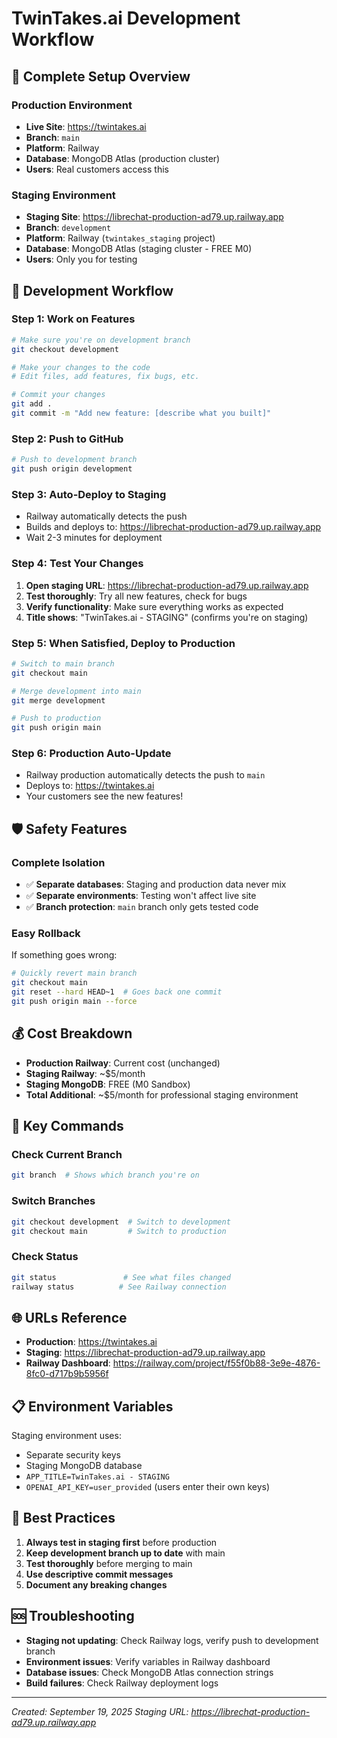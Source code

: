 # TwinTakes.ai Development Workflow

## 🎯 **Complete Setup Overview**

### **Production Environment**
- **Live Site**: https://twintakes.ai
- **Branch**: `main`
- **Platform**: Railway
- **Database**: MongoDB Atlas (production cluster)
- **Users**: Real customers access this

### **Staging Environment** 
- **Staging Site**: https://librechat-production-ad79.up.railway.app
- **Branch**: `development` 
- **Platform**: Railway (`twintakes_staging` project)
- **Database**: MongoDB Atlas (staging cluster - FREE M0)
- **Users**: Only you for testing

## 🚀 **Development Workflow**

### **Step 1: Work on Features**
```bash
# Make sure you're on development branch
git checkout development

# Make your changes to the code
# Edit files, add features, fix bugs, etc.

# Commit your changes
git add .
git commit -m "Add new feature: [describe what you built]"
```

### **Step 2: Push to GitHub**
```bash
# Push to development branch
git push origin development
```

### **Step 3: Auto-Deploy to Staging**
- Railway automatically detects the push
- Builds and deploys to: https://librechat-production-ad79.up.railway.app
- Wait 2-3 minutes for deployment

### **Step 4: Test Your Changes**
1. **Open staging URL**: https://librechat-production-ad79.up.railway.app
2. **Test thoroughly**: Try all new features, check for bugs
3. **Verify functionality**: Make sure everything works as expected
4. **Title shows**: "TwinTakes.ai - STAGING" (confirms you're on staging)

### **Step 5: When Satisfied, Deploy to Production**
```bash
# Switch to main branch
git checkout main

# Merge development into main
git merge development

# Push to production
git push origin main
```

### **Step 6: Production Auto-Update**
- Railway production automatically detects the push to `main`
- Deploys to: https://twintakes.ai
- Your customers see the new features!

## 🛡️ **Safety Features**

### **Complete Isolation**
- ✅ **Separate databases**: Staging and production data never mix
- ✅ **Separate environments**: Testing won't affect live site
- ✅ **Branch protection**: `main` branch only gets tested code

### **Easy Rollback**
If something goes wrong:
```bash
# Quickly revert main branch
git checkout main
git reset --hard HEAD~1  # Goes back one commit
git push origin main --force
```

## 💰 **Cost Breakdown**
- **Production Railway**: Current cost (unchanged)
- **Staging Railway**: ~$5/month
- **Staging MongoDB**: FREE (M0 Sandbox)
- **Total Additional**: ~$5/month for professional staging environment

## 🔧 **Key Commands**

### **Check Current Branch**
```bash
git branch  # Shows which branch you're on
```

### **Switch Branches**
```bash
git checkout development  # Switch to development
git checkout main         # Switch to production
```

### **Check Status**
```bash
git status               # See what files changed
railway status          # See Railway connection
```

## 🌐 **URLs Reference**
- **Production**: https://twintakes.ai
- **Staging**: https://librechat-production-ad79.up.railway.app
- **Railway Dashboard**: https://railway.com/project/f55f0b88-3e9e-4876-8fc0-d717b9b5956f

## 📋 **Environment Variables**
Staging environment uses:
- Separate security keys
- Staging MongoDB database
- `APP_TITLE=TwinTakes.ai - STAGING`
- `OPENAI_API_KEY=user_provided` (users enter their own keys)

## 🎯 **Best Practices**
1. **Always test in staging first** before production
2. **Keep development branch up to date** with main
3. **Test thoroughly** before merging to main
4. **Use descriptive commit messages**
5. **Document any breaking changes**

## 🆘 **Troubleshooting**
- **Staging not updating**: Check Railway logs, verify push to development branch
- **Environment issues**: Verify variables in Railway dashboard
- **Database issues**: Check MongoDB Atlas connection strings
- **Build failures**: Check Railway deployment logs

---
*Created: September 19, 2025*
*Staging URL: https://librechat-production-ad79.up.railway.app*